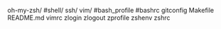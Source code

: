 oh-my-zsh/
#shell/
ssh/
vim/
#bash_profile
#bashrc
gitconfig
Makefile
README.md
vimrc
zlogin
zlogout
zprofile
zshenv
zshrc
